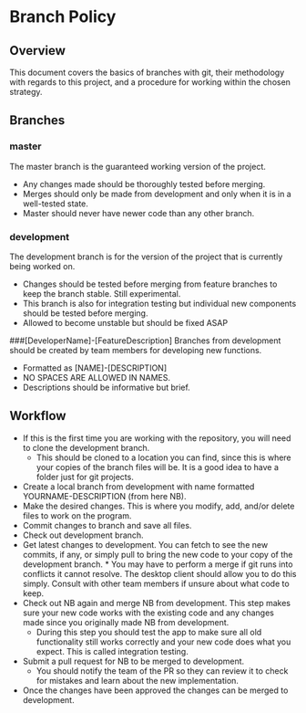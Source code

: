 # Branch Policy

## Overview

This document covers the basics of branches with git, their methodology with regards to this project, and a procedure for working within the chosen strategy.

## Branches

### master
The master branch is the guaranteed working version of the project. 
   * Any changes made should be thoroughly tested before merging. 
   * Merges should only be made from development and only when it is in a well-tested state.
   * Master should never have newer code than any other branch.

### development
The development branch is for the version of the project that is currently being worked on.
   * Changes should be tested before merging from feature branches to keep the branch stable. Still experimental.
   * This branch is also for integration testing but individual new components should be tested before merging.
   * Allowed to become unstable but should be fixed ASAP

###[DeveloperName]-[FeatureDescription]
Branches from development should be created by team members for developing new functions.
   * Formatted as [NAME]-[DESCRIPTION]
   * NO SPACES ARE ALLOWED IN NAMES.
   * Descriptions should be informative but brief.
   
## Workflow

  * If this is the first time you are working with the repository, you will need to clone the development branch.
    * This should be cloned to a location you can find, since this is where your copies of the branch files will be. It is a good idea to have a folder just for git projects.
  *  Create a local branch from development with name formatted YOURNAME-DESCRIPTION (from here NB).
  *  Make the desired changes. This is where you modify, add, and/or delete files to work on the program.
  *  Commit changes to branch and save all files.
  *  Check out development branch.
  *  Get latest changes to development. You can fetch to see the new commits, if any, or simply pull to bring the new code to your copy of the development branch.
    * You may have to perform a merge if git runs into conflicts it cannot resolve. The desktop client should allow you to do this simply. Consult with other team members if unsure about what code to keep.
  * Check out NB again and merge NB from development. This step makes sure your new code works with the existing code and any changes made since you originally made NB from development.
    * During this step you should test the app to make sure all old functionality still works correctly and your new code does what you expect. This is called integration testing.
  * Submit a pull request for NB to be merged to development.
    * You should notify the team of the PR so they can review it to check for mistakes and learn about the new implementation.
  * Once the changes have been approved the changes can be merged to development.
